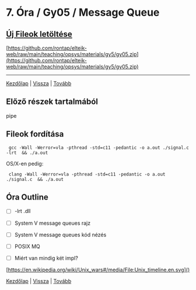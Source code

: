 # 7. Óra / Gy05 / Message Queue

## [Új Fileok letöltése](https://github.com/rontap/elteik-web/raw/main/teaching/opsys/materials/gy5/gy05.zip)

[https://github.com/rontap/elteik-web/raw/main/teaching/opsys/materials/gy5/gy05.zip](https://github.com/rontap/elteik-web/raw/main/teaching/opsys/materials/gy5/gy05.zip)

---
[Kezdőlap](index.md)
|
[Vissza](gy5.md)
|
[Tovább](gy7.md)

## Előző részek tartalmából

pipe

## Fileok fordítása

```shell
 gcc -Wall -Werror=vla -pthread -std=c11 -pedantic -o a.out ./signal.c -lrt  && ./a.out 
```

OS/X-en pedig:

```shell
 clang -Wall -Werror=vla -pthread -std=c11 -pedantic -o a.out ./signal.c  && ./a.out 
```

## Óra Outline

- [ ] -lrt .dll
- [ ] System V message queues rajz
- [ ] System V message queues kód nézés
- [ ] POSIX MQ
- [ ] Miért van mindig két impl?



[https://en.wikipedia.org/wiki/Unix_wars#/media/File:Unix_timeline.en.svg]()

[Kezdőlap](index.md)
|
[Vissza](gy5.md)
|
[Tovább](gy7.md)
